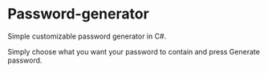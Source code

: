 # Password-generator
Simple customizable password generator in C#.

Simply choose what you want your password to contain and press Generate password.
